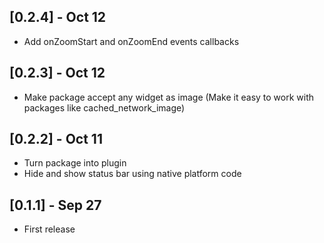 ## [0.2.4] - Oct 12

* Add onZoomStart and onZoomEnd events callbacks

## [0.2.3] - Oct 12

* Make package accept any widget as image (Make it easy to work with packages like cached_network_image)

## [0.2.2] - Oct 11

* Turn package into plugin
* Hide and show status bar using native platform code


## [0.1.1] - Sep 27

* First release
